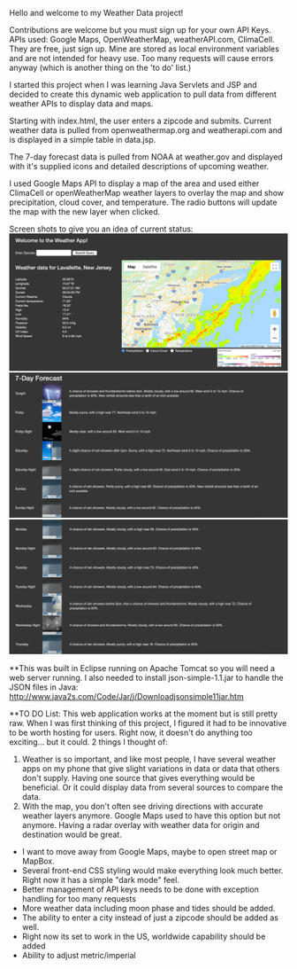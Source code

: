 Hello and welcome to my Weather Data project!

Contributions are welcome but you must sign up for your own API Keys. APIs used: Google Maps, OpenWeatherMap, weatherAPI.com, ClimaCell. They are free, just sign up. Mine are stored as local environment variables and are not intended for heavy use. Too many requests will cause errors anyway (which is another thing on the 'to do' list.)

I started this project when I was learning Java Servlets and JSP and decided to create this dynamic web application to pull data from different weather APIs to display data and maps.

Starting with index.html, the user enters a zipcode and submits. Current weather data is pulled from openweathermap.org and weatherapi.com and is displayed in a simple table in data.jsp.

The 7-day forecast data is pulled from NOAA at weather.gov and displayed with it's supplied icons and detailed descriptions of upcoming weather.

I used Google Maps API to display a map of the area and used either ClimaCell or openWeatherMap weather layers to overlay the map and show precipitation, cloud cover, and temperature. The radio buttons will update the map with the new layer when clicked.

Screen shots to give you an idea of current status:
![Screenshot1](https://raw.githubusercontent.com/friedunit/weatherData/master/ScreenShots/Screen%20Shot%202020-06-11%20at%208.09.17%20PM.png)
![Screenshot2](https://raw.githubusercontent.com/friedunit/weatherData/master/ScreenShots/Screen%20Shot%202020-06-11%20at%208.09.39%20PM.png)
![Screenshot3](https://raw.githubusercontent.com/friedunit/weatherData/master/ScreenShots/Screen%20Shot%202020-06-11%20at%208.09.55%20PM.png)

**This was built in Eclipse running on Apache Tomcat so you will need a web server running. I also needed to install json-simple-1.1.jar to handle the JSON files in Java:
http://www.java2s.com/Code/Jar/j/Downloadjsonsimple11jar.htm

**TO DO List:
This web application works at the moment but is still pretty raw. When I was first thinking of this project, I figured it had to be innovative to be worth hosting for users. Right now, it doesn't do anything too exciting... but it could. 
2 things I thought of:

1. Weather is so important, and like most people, I have several weather apps on my phone that give slight variations in data or data that others don't supply. Having one source that gives everything would be beneficial. Or it could display data from several sources to compare the data.
2. With the map, you don't often see driving directions with accurate weather layers anymore. Google Maps used to have this option but not anymore. Having a radar overlay with weather data for origin and destination would be great.

- I want to move away from Google Maps, maybe to open street map or MapBox. 
- Several front-end CSS styling would make everything look much better. Right now it has a simple "dark mode" feel.
- Better management of API keys needs to be done with exception handling for too many requests
- More weather data including moon phase and tides should be added.
- The ability to enter a city instead of just a zipcode should be added as well.
- Right now its set to work in the US, worldwide capability should be added
- Ability to adjust metric/imperial
